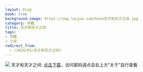 ```yaml
---
layout: blog
book: true
background-image: https://img.locyoo.com/book天才和天才之间.jpg
category: 书籍
title: 天才和天才之间
tags:
- 书籍
- 小说
redirect_from:
  - /2024/03/天才和天才之间/
---
```

![](https://img.locyoo.com/book天才和天才之间.jpg)
天才和天才之间: <a name = "ref1" href="https://url18.ctfile.com/f/50983618-1439916364-eedae5?p=3619">点击下载</a>，访问密码请点击右上方“关于”自行查看